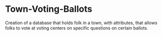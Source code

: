 # Town-Voting-Ballots
Creation of a database that holds folk in a town, with attributes, that allows folks to vote at voting centers on specific questions on certain ballots.
